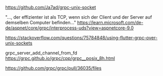 https://github.com/Ja7ad/grpc-unix-socket

"..., der effizienter ist als TCP, wenn sich der Client und der Server auf demselben Computer befinden..."
https://learn.microsoft.com/de-de/aspnet/core/grpc/interprocess-uds?view=aspnetcore-9.0

https://stackoverflow.com/questions/75784848/using-flutter-grpc-over-unix-sockets

grpc_server_add_channel_from_fd
https://grpc.github.io/grpc/cpp/grpc__posix_8h.html

https://github.com/grpc/grpc/pull/36035/files